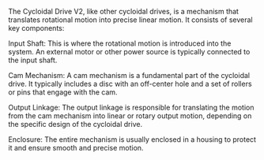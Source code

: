 The Cycloidal Drive V2, like other cycloidal drives, is a mechanism that translates rotational motion into precise linear motion. It consists of several key components:

Input Shaft: This is where the rotational motion is introduced into the system. An external motor or other power source is typically connected to the input shaft.

Cam Mechanism: A cam mechanism is a fundamental part of the cycloidal drive. It typically includes a disc with an off-center hole and a set of rollers or pins that engage with the cam.

Output Linkage: The output linkage is responsible for translating the motion from the cam mechanism into linear or rotary output motion, depending on the specific design of the cycloidal drive.

Enclosure: The entire mechanism is usually enclosed in a housing to protect it and ensure smooth and precise motion.
